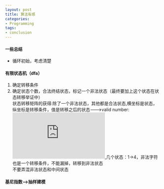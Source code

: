 ```yaml
---
layout: post
title: 算法有感
categories:
- Programming
tags:
- conclusion
---
```


#### 一些总结
- 循环初始，考虑清楚

#### 有限状态机（dfa）
1. 确定转移条件  
2. 确定状态个数，合法终结状态，标记一个非法状态（最终要加上这个状态在状态转移举证中）  
状态转移矩阵的获得:除了一个非法状态，其他都是合法状态,横坐标是状态，纵坐标是转移条件，值是转移之后的状态--->valid number:![问题](http://www.cnblogs.com/zuoyuan/p/3703075.html),几个状态：1->4，非法字符也是一个转移条件，不能漏掉，转移到非法状态  
不要弄混非法状态和中间状态  

#### 基尼指数-->**抽样建模** 

